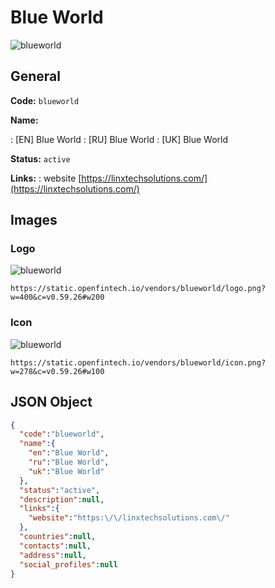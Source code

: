 
# Blue World 
![blueworld](https://static.openfintech.io/vendors/blueworld/logo.png?w=400&c=v0.59.26#w200)  

## General 
 
**Code:** `blueworld` 
 
**Name:** 
 
:	[EN] Blue World 
:	[RU] Blue World 
:	[UK] Blue World 
 
**Status:** `active` 
 
**Links:** 
: website [https://linxtechsolutions.com/](https://linxtechsolutions.com/) 
 

## Images 

### Logo 
 
![blueworld](https://static.openfintech.io/vendors/blueworld/logo.png?w=400&c=v0.59.26#w200)  

```
https://static.openfintech.io/vendors/blueworld/logo.png?w=400&c=v0.59.26#w200
```  

### Icon 
 
![blueworld](https://static.openfintech.io/vendors/blueworld/icon.png?w=278&c=v0.59.26#w100)  

```
https://static.openfintech.io/vendors/blueworld/icon.png?w=278&c=v0.59.26#w100
```  

## JSON Object 

```json
{
  "code":"blueworld",
  "name":{
    "en":"Blue World",
    "ru":"Blue World",
    "uk":"Blue World"
  },
  "status":"active",
  "description":null,
  "links":{
    "website":"https:\/\/linxtechsolutions.com\/"
  },
  "countries":null,
  "contacts":null,
  "address":null,
  "social_profiles":null
}
```  
